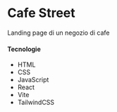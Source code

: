# Cafe Street

Landing page di un negozio di cafe

#### Tecnologie

- HTML
- CSS
- JavaScript
- React
- Vite
- TailwindCSS

